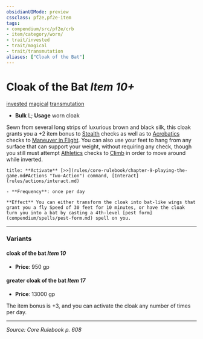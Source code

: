 ```yaml
---
obsidianUIMode: preview
cssclass: pf2e,pf2e-item
tags:
- compendium/src/pf2e/crb
- item/category/worn/
- trait/invested
- trait/magical
- trait/transmutation
aliases: ["Cloak of the Bat"]
---
```

# Cloak of the Bat *Item 10+*  
[invested](invested.md "Invested Item Trait")  [magical](magical.md "Magical Item Trait")  [transmutation](transmutation.md "Transmutation School Trait")  

- **Bulk** L; **Usage** worn cloak

Sewn from several long strips of luxurious brown and black silk, this cloak grants you a +2 item bonus to [Stealth](skills.md#Stealth) checks as well as to [Acrobatics](skills.md#Acrobatics) checks to [Maneuver in Flight](maneuver-in-flight.md). You can also use your feet to hang from any surface that can support your weight, without requiring any check, though you still must attempt [Athletics](skills.md#Athletics) checks to [Climb](climb.md) in order to move around while inverted.

```ad-embed-ability
title: **Activate** [>>](rules/core-rulebook/chapter-9-playing-the-game.md#Actions "Two-Action") command, [Interact](rules/actions/interact.md)

- **Frequency**: once per day

**Effect** You can either transform the cloak into bat-like wings that grant you a fly Speed of 30 feet for 10 minutes, or have the cloak turn you into a bat by casting a 4th-level [pest form](compendium/spells/pest-form.md) spell on you.
```

---

### Variants

#### cloak of the bat *Item 10*

- **Price**: 950 gp

#### greater cloak of the bat *Item 17*

- **Price**: 13000 gp

The item bonus is +3, and you can activate the cloak any number of times per day.

---
*Source: Core Rulebook p. 608*